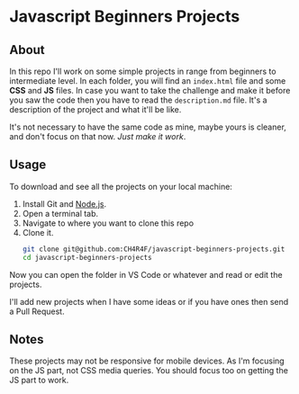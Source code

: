 # Javascript Beginners Projects

## About

In this repo I'll work on some simple projects in range from beginners to intermediate level. In each folder, you will find an `index.html` file and some **CSS** and **JS** files. In case you want to take the challenge and make it before you saw the code then you have to read the `description.md` file. It's a description of the project and what it'll be like.

It's not necessary to have the same code as mine, maybe yours is cleaner, and don't focus on that now. _Just make it work_.

## Usage

To download and see all the projects on your local machine:

1. Install Git and [Node.js](https://nodejs.org/en/download/).
1. Open a terminal tab.
1. Navigate to where you want to clone this repo
1. Clone it.
    ```sh
    git clone git@github.com:CH4R4F/javascript-beginners-projects.git
    cd javascript-beginners-projects
    ```

Now you can open the folder in VS Code or whatever and read or edit the projects.

I'll add new projects when I have some ideas or if you have ones then send a Pull Request.

## Notes

These projects may not be responsive for mobile devices. As I'm focusing on the JS part, not CSS media queries. You should focus too on getting the JS part to work.
